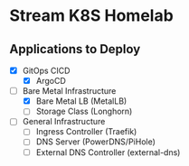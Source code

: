 # Stream K8S Homelab

## Applications to Deploy

- [x] GitOps CICD
    - [X] ArgoCD
- [ ] Bare Metal Infrastructure
    - [X] Bare Metal LB (MetalLB)
    - [ ] Storage Class (Longhorn)
- [ ] General Infrastructure
    - [ ] Ingress Controller (Traefik)
    - [ ] DNS Server (PowerDNS/PiHole)
    - [ ] External DNS Controller (external-dns)